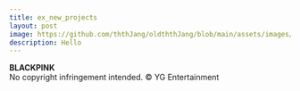 ```yaml
---
title: ex_new_projects
layout: post
image: https://github.com/ththJang/oldththJang/blob/main/assets/images/BLACKPINK2.jpg?raw=true
description: Hello
---
```


**BLACKPINK**
<br>
No copyright infringement intended. © YG Entertainment
